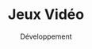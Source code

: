 ---
layout: service
title: "Jeux Vidéo"
subtitle: "Développement"
lang: fr
ref: Game Development
img: game.png
description: À l'aide d'outils et des technologies les plus récentes, tels que <a href="https://unity3d.com">Unity3D</a>, <a href="https://www.adobe.com/products/animate.html">Adobe Animate</a> et <a href="https://ephtracy.github.io">Magicavoxel</a>, nous concevons, développons et commercialisons nos propres jeux. Nous en couvrons différents genres, notamment jeux d'arcade, de stratégie et de cartes à collectionner. Nous nous concentrons principalement sur PC, Mac et les jeux mobiles. Par conséquent, ils seront distribués via <a href="https://store.steampowered.com">Steam</a>, <a href="https://play.google.com/store">Google Play</a> et <a href="https://www.apple.com/lae/ios/app-store/">App Store</a>.<br/> <br/><b>Nous prévoyons de publier notre premier jeu en 2021.</b>
---